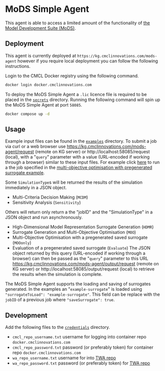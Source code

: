 # MoDS Simple Agent
This agent is able to access a limited amount of the functionality of [the Model Development Suite (MoDS)](https://cmclinnovations.com/solutions/products/mods/). 

## Deployment
This agent is currently deployed at `https://kg.cmclinnovations.com/mods-agent` however if you require local deployment you can follow the following instructions. 

Login to the CMCL Docker registry using the following command.
```bash
docker login docker.cmclinnovations.com
```
To deploy the MoDS Simple Agent a `.lic` licence file is required to be placed in the [`secrets`](./secrets/) directory. 
Running the following command will spin up the MoDS Simple Agent at port `58085`. 
```bash
docker compose up -d
```

## Usage
Example input files can be found in the [`examples`](./examples) directory.
To submit a job via curl or a web browser use https://kg.cmclinnovations.com/mods-agent/request (remote on KG server) or http://localhost:58085/request (local), with a "`query`" parameter with a value (URL-encoded if working through a browser) similar to these input files.
For example click [here](https://kg.cmclinnovations.com/mods-agent/request?query=%7B%22SimulationType%22%3A%22MOOonly%22%2C%22Algorithms%22%3A%5B%7B%22name%22%3A%22algorithm1%22%2C%22type%22%3A%22GenSurrogateAlg%22%2C%22surrogateToLoad%22%3A%22example-surrogate%22%7D%2C%7B%22name%22%3A%22algorithm2%22%2C%22type%22%3A%22MOO%22%2C%22maxNumberOfResults%22%3A10%2C%22variables%22%3A%5B%7B%22name%22%3A%22var1%22%2C%22type%22%3A%22input%22%7D%2C%7B%22name%22%3A%22var2%22%2C%22type%22%3A%22input%22%7D%2C%7B%22name%22%3A%22var3%22%2C%22type%22%3A%22input%22%7D%2C%7B%22name%22%3A%22var4%22%2C%22type%22%3A%22output%22%2C%22objective%22%3A%22Maximise%22%2C%22minimum%22%3A0.5%2C%22weight%22%3A0.5%7D%2C%7B%22name%22%3A%22var5%22%2C%22type%22%3A%22output%22%2C%22objective%22%3A%22Minimise%22%2C%22maximum%22%3A1.5%2C%22weight%22%3A0.1%7D%2C%7B%22name%22%3A%22var6%22%2C%22type%22%3A%22output%22%2C%22objective%22%3A%22Maximise%22%2C%22minimum%22%3A2.5%2C%22weight%22%3A0.7%7D%5D%7D%5D%7D) to run a the job specified in the [multi-objective optimisation with pregenerated surrogate example](./examples/MOOonly.json).

Some `SimulationType`s will be returned the results of the simulation immediately in a JSON object.
- Multi-Criteria Decision Making (`MCDM`)
- Sensitivity Analysis (`Sensitivity`)

Others will return only return a the "jobID" and the "SimulationType" in a JSON object and run asynchronously.
- High-Dimensional Model Representation Surrogate Generation (`HDMR`)
- Surrogate Generation and Multi-Objective Optimisation (`MOO`)
- Multi-Objective Optimisation with a pregenerated saved surrogate (`MOOonly`)
- Evaluation of a pregenerated saved surrogate (`Evaluate`)
The JSON object returned by this query (URL-encoded if working through a browser) can then be passed as the "`query`" parameter to this URL https://kg.cmclinnovations.com/mods-agent/output/request (remote on KG server) or http://localhost:58085/output/request (local) to retrieve the results when the simulation is complete.

The MoDS Simple Agent supports the loading and saving of surrogates generated.
In the examples an "`example-surrogate`" is loaded using `"surrogateToLoad": "example-surrogate"`. 
This field can be replace with the `jobID` of a previous job where `"saveSurrogate": true`. 

## Development
Add the following files to the [`credentials`](./credentials/) directory.
- `cmcl_repo_username.txt` username for logging into container repo `docker.cmclinnovations.com`
- `cmcl_repo_password.txt` password (or preferably token) for container repo `docker.cmclinnovations.com`
- `wa_repo_username.txt` username for into [TWA repo](https://github.com/cambridge-cares/TheWorldAvatar)
- `wa_repo_password.txt` password (or preferably token) for [TWA repo](https://github.com/cambridge-cares/TheWorldAvatar)